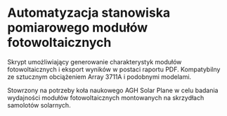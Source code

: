 # Automatyzacja stanowiska pomiarowego modułów fotowoltaicznych

Skrypt umożliwiający generowanie charakterystyk modułów fotowoltaicznych i eksport wyników w postaci raportu PDF. Kompatybilny ze sztucznym obciążeniem Array 3711A i podobnymi modelami. 

Stowrzony na potrzeby koła naukowego AGH Solar Plane w celu badania wydajności modułów fotowoltaicznych montowanych na skrzydłach samolotów solarnych.
